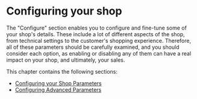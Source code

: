 # Configuring your shop

The "Configure" section enables you to configure and fine-tune some of your shop's details. These include a lot of different aspects of the shop, from technical settings to the customer's shopping experience. Therefore, all of these parameters should be carefully examined, and you should consider each option, as enabling or disabling any of them can have a real impact on your shop, and ultimately, your sales.

This chapter contains the following sections:

* [Configuring your Shop Parameters](configuring-your-shop-parameters/)
* [Configuring Advanced Parameters](configuring-advanced-parameters/)


